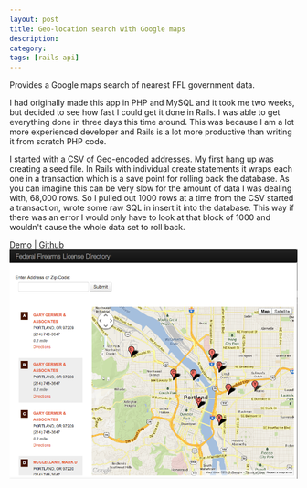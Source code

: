 ```yaml
---
layout: post
title: Geo-location search with Google maps
description:
category:
tags: [rails api]
---
```

Provides a Google maps search of nearest FFL government data.

I had originally made this app in PHP and MySQL and it took me two weeks, but decided to see how fast I could get it done in Rails. I was able to get everything done in three days this time around. This was because I am a lot more experienced developer and Rails is a lot more productive than writing it from scratch PHP code.

I started with a CSV of Geo-encoded addresses. My first hang up was creating a seed file. In Rails with individual create statements it wraps each one in a transaction which is a save point for rolling back the database. As you can imagine this can be very slow for the amount of data I was dealing with, 68,000 rows. So I pulled out 1000 rows at a time from the CSV started a transaction, wrote some raw SQL in insert it into the database. This way if there was an error I would only have to look at that block of 1000 and wouldn't cause the whole data set to roll back.


[Demo](http://ffl-locator.herokuapp.com)
 |
[Github](https://github.com/zeisler/ffl_locator)
[![Site](/images/blog/ffl-locator.png)](http://ffl-locator.herokuapp.com)


